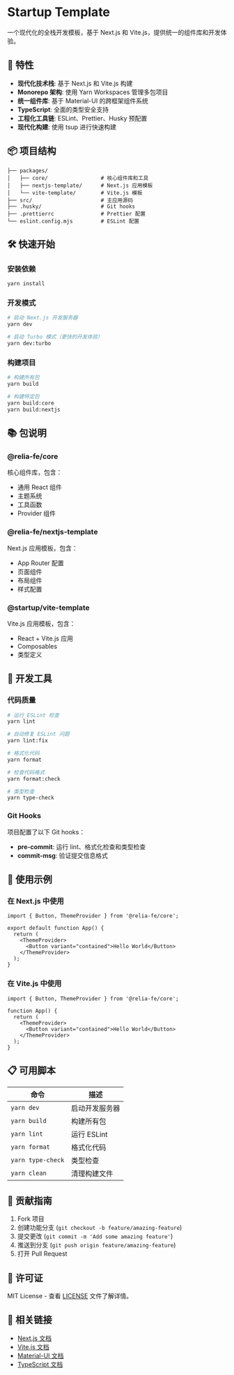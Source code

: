 # Startup Template

一个现代化的全栈开发模板，基于 Next.js 和 Vite.js，提供统一的组件库和开发体验。

## 🚀 特性

- **现代化技术栈**: 基于 Next.js 和 Vite.js 构建
- **Monorepo 架构**: 使用 Yarn Workspaces 管理多包项目
- **统一组件库**: 基于 Material-UI 的跨框架组件系统
- **TypeScript**: 全面的类型安全支持
- **工程化工具链**: ESLint、Prettier、Husky 预配置
- **现代化构建**: 使用 tsup 进行快速构建

## 📦 项目结构

```
├── packages/
│   ├── core/                 # 核心组件库和工具
│   ├── nextjs-template/      # Next.js 应用模板
│   └── vite-template/        # Vite.js 模板
├── src/                      # 主应用源码
├── .husky/                   # Git hooks
├── .prettierrc               # Prettier 配置
└── eslint.config.mjs         # ESLint 配置
```

## 🛠️ 快速开始

### 安装依赖

```bash
yarn install
```

### 开发模式

```bash
# 启动 Next.js 开发服务器
yarn dev

# 启动 Turbo 模式（更快的开发体验）
yarn dev:turbo
```

### 构建项目

```bash
# 构建所有包
yarn build

# 构建特定包
yarn build:core
yarn build:nextjs
```

## 📚 包说明

### @relia-fe/core

核心组件库，包含：
- 通用 React 组件
- 主题系统
- 工具函数
- Provider 组件

### @relia-fe/nextjs-template

Next.js 应用模板，包含：
- App Router 配置
- 页面组件
- 布局组件
- 样式配置

### @startup/vite-template

Vite.js 应用模板，包含：
- React + Vite.js 应用
- Composables
- 类型定义

## 🔧 开发工具

### 代码质量

```bash
# 运行 ESLint 检查
yarn lint

# 自动修复 ESLint 问题
yarn lint:fix

# 格式化代码
yarn format

# 检查代码格式
yarn format:check

# 类型检查
yarn type-check
```

### Git Hooks

项目配置了以下 Git hooks：

- **pre-commit**: 运行 lint、格式化检查和类型检查
- **commit-msg**: 验证提交信息格式

## 🎨 使用示例

### 在 Next.js 中使用

```tsx
import { Button, ThemeProvider } from '@relia-fe/core';

export default function App() {
  return (
    <ThemeProvider>
      <Button variant="contained">Hello World</Button>
    </ThemeProvider>
  );
}
```

### 在 Vite.js 中使用

```tsx
import { Button, ThemeProvider } from '@relia-fe/core';

function App() {
  return (
    <ThemeProvider>
      <Button variant="contained">Hello World</Button>
    </ThemeProvider>
  );
}
```

## 📋 可用脚本

| 命令 | 描述 |
|------|------|
| `yarn dev` | 启动开发服务器 |
| `yarn build` | 构建所有包 |
| `yarn lint` | 运行 ESLint |
| `yarn format` | 格式化代码 |
| `yarn type-check` | 类型检查 |
| `yarn clean` | 清理构建文件 |

## 🤝 贡献指南

1. Fork 项目
2. 创建功能分支 (`git checkout -b feature/amazing-feature`)
3. 提交更改 (`git commit -m 'Add some amazing feature'`)
4. 推送到分支 (`git push origin feature/amazing-feature`)
5. 打开 Pull Request

## 📄 许可证

MIT License - 查看 [LICENSE](LICENSE) 文件了解详情。

## 🔗 相关链接

- [Next.js 文档](https://nextjs.org/docs)
- [Vite.js 文档](https://vitejs.dev/)
- [Material-UI 文档](https://mui.com/)
- [TypeScript 文档](https://www.typescriptlang.org/)
